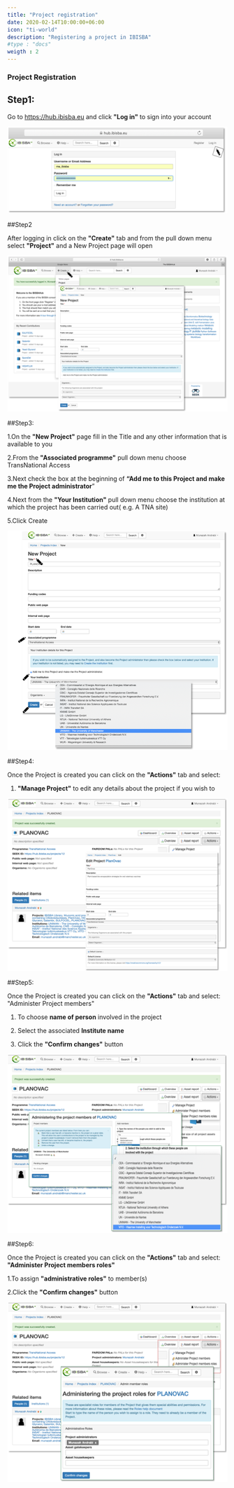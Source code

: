 ```yaml
---
title: "Project registration"
date: 2020-02-14T10:00:00+06:00
icon: "ti-world"
description: "Registering a project in IBISBA"
#type : "docs"
weigth : 2
---
```


### Project Registration

## Step1:

Go to https://hub.ibisba.eu and click **"Log in"** to sign into your account


![](Picture1.png)



##Step2

After logging in click on the **"Create"** tab and from the pull down menu select **"Project"** and a New Project page will open 


![](Picture2.png)



##Step3:

  1.On the **"New Project"** page fill in the Title and any other information that is available to you
  
  2.From the **"Associated programme"** pull down menu choose TransNational Access
  
  3.Next check the box at the beginning of **“Add me to this Project and make me the Project administrator**”
  
  4.Next from the **"Your Institution"** pull down menu choose the  institution at which the project has been carried out( e.g. A       TNA site) 
  
  5.Click Create


![](Picture3.png)

##Step4:

Once the Project is created you can click on the **"Actions"** tab and select:

  1. **"Manage Project"** to edit any details about the project if you wish to
  
  
![](Picture4.png)


##Step5:

Once the Project is created you can click on the **"Actions"** tab and select: "Administer Project members" 

  1. To choose **name of person** involved in the project
  
  2. Select the associated **Institute name**
  
  3. Click the **"Confirm changes"** button
  


![](Picture5.png)

##Step6:

Once the Project is created you can click on the **"Actions"** tab and select: **"Administer Project members roles"**
  
  1.To assign **"administrative roles"** to member(s) 
  
  2.Click the **"Confirm changes"** button


![](Picture6.png)
